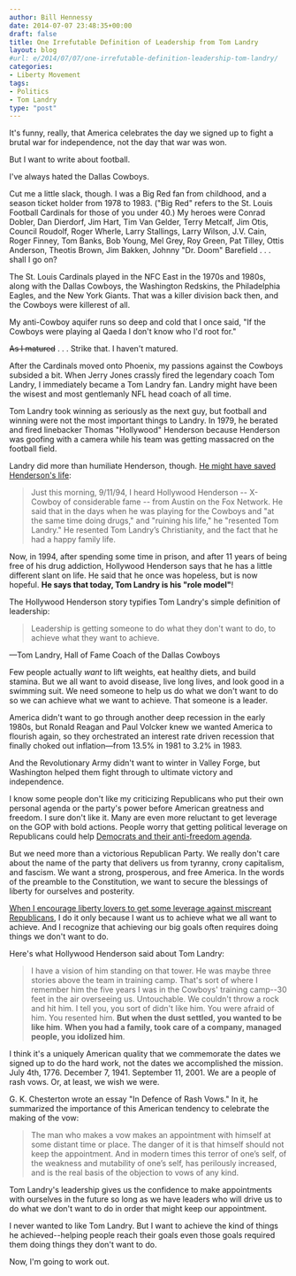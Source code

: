 ```yaml
---
author: Bill Hennessy
date: 2014-07-07 23:48:35+00:00
draft: false
title: One Irrefutable Definition of Leadership from Tom Landry
layout: blog
#url: e/2014/07/07/one-irrefutable-definition-leadership-tom-landry/
categories:
- Liberty Movement
tags:
- Politics
- Tom Landry
type: "post"
---
```


It's funny, really, that America celebrates the day we signed up to fight a brutal war for independence, not the day that war was won.

But I want to write about football.

I've always hated the Dallas Cowboys.

Cut me a little slack, though. I was a Big Red fan from childhood, and a season ticket holder from 1978 to 1983. ("Big Red" refers to the St. Louis Football Cardinals for those of you under 40.) My heroes were Conrad Dobler, Dan Dierdorf, Jim Hart, Tim Van Gelder, Terry Metcalf, Jim Otis, Council Roudolf, Roger Wherle, Larry Stallings, Larry Wilson, J.V. Cain, Roger Finney, Tom Banks, Bob Young, Mel Grey, Roy Green, Pat Tilley, Ottis Anderson, Theotis Brown, Jim Bakken, Johnny "Dr. Doom" Barefield . . . shall I go on?

The St. Louis Cardinals played in the NFC East in the 1970s and 1980s, along with the Dallas Cowboys, the Washington Redskins, the Philadelphia Eagles, and the New York Giants. That was a killer division back then, and the Cowboys were killerest of all.

My anti-Cowboy aquifer runs so deep and cold that I once said, "If the Cowboys were playing al Qaeda I don't know who I'd root for."

<del>As I matured</del> . . . Strike that. I haven't matured.

After the Cardinals moved onto Phoenix, my passions against the Cowboys subsided a bit. When Jerry Jones crassly fired the legendary coach Tom Landry, I immediately became a Tom Landry fan. Landry might have been the wisest and most gentlemanly NFL head coach of all time.

Tom Landry took winning as seriously as the next guy, but football and winning were not the most important things to Landry. In 1979, he berated and fired linebacker Thomas "Hollywood" Henderson because Henderson was goofing with a camera while his team was getting massacred on the football field.

Landry did more than humiliate Henderson, though. [He might have saved Henderson's life](https://www.ministryserver.com/rwsr/ltei4.htm):



> Just this morning, 9/11/94, I heard Hollywood Henderson -- X-Cowboy of considerable fame -- from Austin on the Fox Network. He said that in the days when he was playing for the Cowboys and "at the same time doing drugs," and "ruining his life," he "resented Tom Landry." He resented Tom Landry’s Christianity, and the fact that he had a happy family life.

Now, in 1994, after spending some time in prison, and after 11 years of being free of his drug addiction, Hollywood Henderson says that he has a little different slant on life. He said that he once was hopeless, but is now hopeful. **He says that today, Tom Landry is his "role model"**!



The Hollywood Henderson story typifies Tom Landry's simple definition of leadership:



> Leadership is getting someone to do what they don't want to do, to achieve what they want to achieve.

—Tom Landry, Hall of Fame Coach of the Dallas Cowboys



Few people actually _want_ to lift weights, eat healthy diets, and build stamina. But we all want to avoid disease, live long lives, and look good in a swimming suit. We need someone to help us do what we don't want to do so we can achieve what we want to achieve. That someone is a leader.

America didn't want to go through another deep recession in the early 1980s, but Ronald Reagan and Paul Volcker knew we wanted America to flourish again, so they orchestrated an interest rate driven recession that finally choked out inflation—from 13.5% in 1981 to 3.2% in 1983.

And the Revolutionary Army didn't want to winter in Valley Forge, but Washington helped them fight through to ultimate victory and independence.

I know some people don't like my criticizing Republicans who put their own personal agenda or the party's power before American greatness and freedom. I sure don't like it. Many are even more reluctant to get leverage on the GOP with bold actions. People worry that getting political leverage on Republicans could help [Democrats and their anti-freedom agenda](https://hennessysview.com/2014/07/05/awesome-video-us-army-sergeant-tells-iraqi-police-way/).

But we need more than a victorious Republican Party. We really don't care about the name of the party that delivers us from tyranny, crony capitalism, and fascism. We want a strong, prosperous, and free America. In the words of the preamble to the Constitution, we want to secure the blessings of liberty for ourselves and posterity.

[When I encourage liberty lovers to get some leverage against miscreant Republicans](https://hennessysview.com/2014/06/24/new-political-dichotomy/), I do it only because I want us to achieve what we all want to achieve. And I recognize that achieving our big goals often requires doing things we don't want to do.

Here's what Hollywood Henderson said about Tom Landry:






> I have a vision of him standing on that tower. He was maybe three stories above the team in training camp. That's sort of where I remember him the five years I was in the Cowboys' training camp--30 feet in the air overseeing us. Untouchable. We couldn't throw a rock and hit him. I tell you, you sort of didn't like him. You were afraid of him. You resented him. **But when the dust settled, you wanted to be like him**. **When you had a family, took care of a company, managed people, you idolized him**.








I think it's a uniquely American quality that we commemorate the dates we signed up to do the hard work, not the dates we accomplished the mission. July 4th, 1776. December 7, 1941. September 11, 2001. We are a people of rash vows. Or, at least, we wish we were.

G. K. Chesterton wrote an essay "In Defence of Rash Vows." In it, he summarized the importance of this American tendency to celebrate the making of the vow:



> The man who makes a vow makes an appointment with himself at some distant time or place. The danger of it is that himself should not keep the appointment. And in modern times this terror of one’s self, of the weakness and mutability of one’s self, has perilously increased, and is the real basis of the objection to vows of any kind. 



Tom Landry's leadership gives us the confidence to make appointments with ourselves in the future so long as we have leaders who will drive us to do what we don't want to do in order that might keep our appointment.

I never wanted to like Tom Landry. But I want to achieve the kind of things he achieved--helping people reach their goals even those goals required them doing things they don't want to do.

Now, I'm going to work out.
